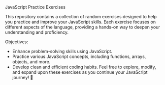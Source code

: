 JavaScript Practice Exercises

This repository contains a collection of random exercises designed to help you practice and improve your JavaScript skills. Each exercise focuses on different aspects of the language, providing a hands-on way to deepen your understanding and proficiency.

Objectives:

- Enhance problem-solving skills using JavaScript.
- Practice various JavaScript concepts, including functions, arrays, objects, and more.
- Develop clean and efficient coding habits.
Feel free to explore, modify, and expand upon these exercises as you continue your JavaScript journey! 🚀
